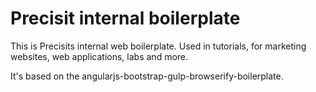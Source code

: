 Precisit internal boilerplate
===============================================

This is Precisits internal web boilerplate. Used in tutorials, for marketing websites, web applications, labs and more. 

It's based on the angularjs-bootstrap-gulp-browserify-boilerplate.
